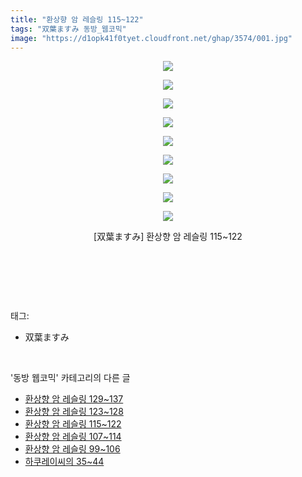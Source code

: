 ```yaml
---
title: "환상향 암 레슬링 115~122"
tags: "双葉ますみ 동방_웹코믹"
image: "https://d1opk41f0tyet.cloudfront.net/ghap/3574/001.jpg"
---
```

<div class="article">
<p style="text-align: center; clear: none; float: none;"><img src="{{ site.imgserver10 }}/ghap/3574/001.jpg"/></p>
<p style="text-align: center; clear: none; float: none;"><img src="{{ site.imgserver10 }}/ghap/3574/002.jpg"/></p>
<p style="text-align: center; clear: none; float: none;"><img src="{{ site.imgserver10 }}/ghap/3574/003.jpg"/></p>
<p style="text-align: center; clear: none; float: none;"><img src="{{ site.imgserver10 }}/ghap/3574/004.jpg"/></p>
<p style="text-align: center; clear: none; float: none;"><img src="{{ site.imgserver10 }}/ghap/3574/005.jpg"/></p>
<p style="text-align: center; clear: none; float: none;"><img src="{{ site.imgserver10 }}/ghap/3574/006.jpg"/></p>
<p style="text-align: center; clear: none; float: none;"><img src="{{ site.imgserver10 }}/ghap/3574/007.jpg"/></p>
<p style="text-align: center; clear: none; float: none;"><img src="{{ site.imgserver10 }}/ghap/3574/008.jpg"/></p>
<p style="text-align: center; clear: none; float: none;"><img src="{{ site.imgserver10 }}/ghap/3574/009.jpg"/></p>
<p style="text-align: center; clear: none; float: none;">[双葉ますみ] 환상향 암 레슬링 115~122</p>
<p style="text-align: center; clear: none; float: none;"><br/></p>
<p><br/></p>
</div><br/>
<div class="tagTrail">
<p>태그: </p>
<ul>
<li>双葉ますみ</li>
</ul>
</div><br/>
<div class="another">
<p>'동방 웹코믹' 카테고리의 다른 글</p>
<ul>
<li><a href="/ghap_3576">환상향 암 레슬링 129~137</a></li>
<li><a href="/ghap_3575">환상향 암 레슬링 123~128</a></li>
<li><a href="/ghap_3574">환상향 암 레슬링 115~122</a></li>
<li><a href="/ghap_3573">환상향 암 레슬링 107~114</a></li>
<li><a href="/ghap_3572">환상향 암 레슬링 99~106</a></li>
<li><a href="/ghap_3570">하쿠레이씨의 35~44</a></li>
</ul>
</div><br/>
<div class="cb_module cb_fluid">
<div class="cb_wrt cb_profile">
</div><!-- commentList close -->
</div><br/>
